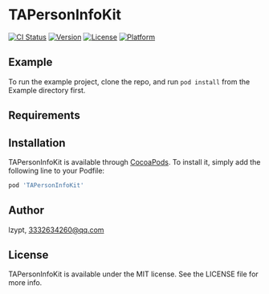 # TAPersonInfoKit

[![CI Status](https://img.shields.io/travis/lzypt/TAPersonInfoKit.svg?style=flat)](https://travis-ci.org/lzypt/TAPersonInfoKit)
[![Version](https://img.shields.io/cocoapods/v/TAPersonInfoKit.svg?style=flat)](https://cocoapods.org/pods/TAPersonInfoKit)
[![License](https://img.shields.io/cocoapods/l/TAPersonInfoKit.svg?style=flat)](https://cocoapods.org/pods/TAPersonInfoKit)
[![Platform](https://img.shields.io/cocoapods/p/TAPersonInfoKit.svg?style=flat)](https://cocoapods.org/pods/TAPersonInfoKit)

## Example

To run the example project, clone the repo, and run `pod install` from the Example directory first.

## Requirements

## Installation

TAPersonInfoKit is available through [CocoaPods](https://cocoapods.org). To install
it, simply add the following line to your Podfile:

```ruby
pod 'TAPersonInfoKit'
```

## Author

lzypt, 3332634260@qq.com

## License

TAPersonInfoKit is available under the MIT license. See the LICENSE file for more info.
